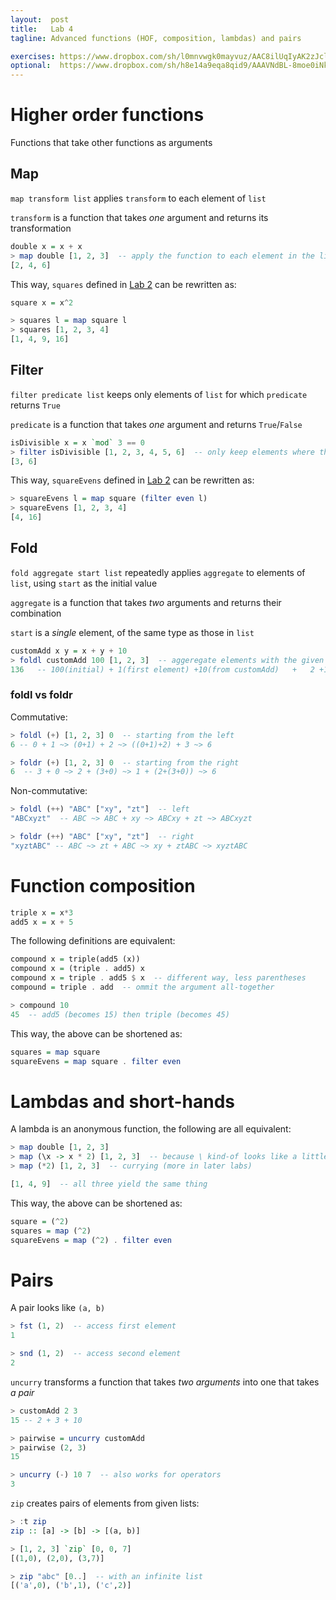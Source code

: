 ```yaml
---
layout:  post
title:   Lab 4
tagline: Advanced functions (HOF, composition, lambdas) and pairs

exercises: https://www.dropbox.com/sh/l0mnvwgk0mayvuz/AAC8ilUqIyAK2zJcld9ifU9aa?dl=0
optional:  https://www.dropbox.com/sh/h8e14a9eqa8qid9/AAAVNdBL-8moe0iNkeRIVN05a?dl=0
---
```

# Higher order functions

Functions that take other functions as arguments

## Map

`map transform list` applies `transform` to each element of `list`

`transform` is a function that takes *one* argument and returns its transformation

```haskell
double x = x + x
> map double [1, 2, 3]  -- apply the function to each element in the list
[2, 4, 6]
```

This way, `squares` defined in [Lab 2](/lab2) can be rewritten as:

```haskell
square x = x^2

> squares l = map square l
> squares [1, 2, 3, 4]
[1, 4, 9, 16]
```


## Filter

`filter predicate list` keeps only elements of `list` for which `predicate` returns `True`

`predicate` is a function that takes *one* argument and returns  `True`/`False`

```haskell
isDivisible x = x `mod` 3 == 0
> filter isDivisible [1, 2, 3, 4, 5, 6]  -- only keep elements where the function returns True
[3, 6]
```

This way, `squareEvens` defined in [Lab 2](/lab2) can be rewritten as:

```haskell
> squareEvens l = map square (filter even l)
> squareEvens [1, 2, 3, 4]
[4, 16]
```


## Fold

`fold aggregate start list` repeatedly applies `aggregate` to elements of `list`, using `start` as the initial value

`aggregate` is a function that takes *two* arguments and returns their combination

`start` is a *single* element, of the same type as those in `list`

```haskell
customAdd x y = x + y + 10
> foldl customAdd 100 [1, 2, 3]  -- aggeregate elements with the given function starting with the initial value
136   -- 100(initial) + 1(first element) +10(from customAdd)   +   2 +10   +   3 +10
```

### foldl vs foldr

Commutative:

```haskell
> foldl (+) [1, 2, 3] 0  -- starting from the left
6 -- 0 + 1 ~> (0+1) + 2 ~> ((0+1)+2) + 3 ~> 6

> foldr (+) [1, 2, 3] 0  -- starting from the right
6  -- 3 + 0 ~> 2 + (3+0) ~> 1 + (2+(3+0)) ~> 6
```

Non-commutative:

```haskell
> foldl (++) "ABC" ["xy", "zt"]  -- left
"ABCxyzt"  -- ABC ~> ABC + xy ~> ABCxy + zt ~> ABCxyzt

> foldr (++) "ABC" ["xy", "zt"]  -- right
"xyztABC" -- ABC ~> zt + ABC ~> xy + ztABC ~> xyztABC
```





# Function composition

```haskell
triple x = x*3
add5 x = x + 5
```

The following definitions are equivalent:

```haskell
compound x = triple(add5 (x))
compound x = (triple . add5) x
compound x = triple . add5 $ x  -- different way, less parentheses
compound = triple . add  -- ommit the argument all-together

> compound 10
45  -- add5 (becomes 15) then triple (becomes 45)
```

This way, the above can be shortened as:

```haskell
squares = map square
squareEvens = map square . filter even
```



# Lambdas and short-hands

A lambda is an anonymous function, the following are all equivalent:

```haskell
> map double [1, 2, 3]
> map (\x -> x * 2) [1, 2, 3]  -- because \ kind-of looks like a little lambda
> map (*2) [1, 2, 3]  -- currying (more in later labs)

[1, 4, 9]  -- all three yield the same thing
```

This way, the above can be shortened as:

```haskell
square = (^2)
squares = map (^2)
squareEvens = map (^2) . filter even
```



# Pairs

A pair looks like `(a, b)`

```haskell
> fst (1, 2)  -- access first element
1

> snd (1, 2)  -- access second element
2
```



 `uncurry` transforms a function that takes *two arguments* into one that takes *a pair*

```haskell
> customAdd 2 3
15 -- 2 + 3 + 10

> pairwise = uncurry customAdd
> pairwise (2, 3)
15

> uncurry (-) 10 7  -- also works for operators
3
```



 `zip` creates pairs of elements from given lists:

```haskell
> :t zip
zip :: [a] -> [b] -> [(a, b)]

> [1, 2, 3] `zip` [0, 0, 7]
[(1,0), (2,0), (3,7)]

> zip "abc" [0..]  -- with an infinite list
[('a',0), ('b',1), ('c',2)]
```
